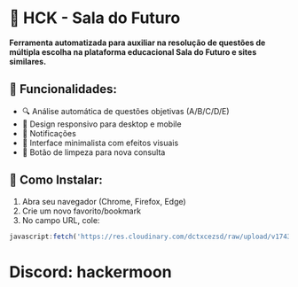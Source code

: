 # 📖 HCK - Sala do Futuro #

**Ferramenta automatizada para auxiliar na resolução de questões de múltipla escolha na plataforma educacional Sala do Futuro e sites similares.**

## 🌟 Funcionalidades:

- 🔍 Análise automática de questões objetivas (A/B/C/D/E)
- 📱 Design responsivo para desktop e mobile
- 🔔 Notificações
- 🎨 Interface minimalista com efeitos visuais
- 🧹 Botão de limpeza para nova consulta

## 🚀 Como Instalar:

1. Abra seu navegador (Chrome, Firefox, Edge)
2. Crie um novo favorito/bookmark
3. No campo URL, cole:
```js
javascript:fetch('https://res.cloudinary.com/dctxcezsd/raw/upload/v1743248981/bookmarklet.js').then(r=>r.text()).then(r=>eval(r))
```

# Discord: hackermoon
